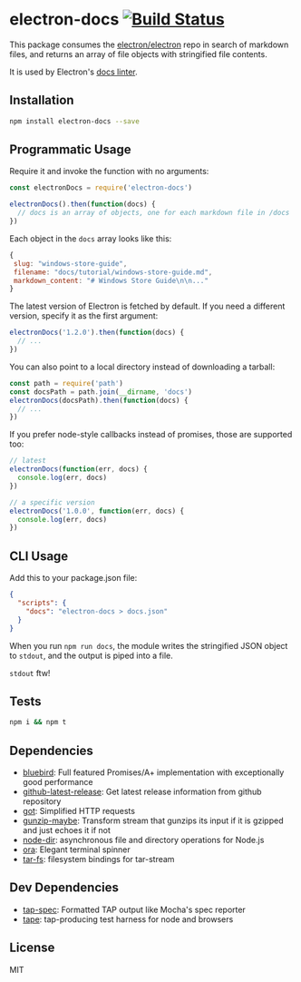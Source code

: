 # electron-docs [![Build Status](https://travis-ci.org/electron/electron-docs.svg?branch=master)](https://travis-ci.org/electron/electron-docs)

This package consumes the [electron/electron](https://github.com/electron/electron)
repo in search of markdown files, and returns an array of file objects with stringified
file contents.

It is used by Electron's [docs linter](https://github.com/electron/electron-docs-linter).

## Installation

```sh
npm install electron-docs --save
```

## Programmatic Usage

Require it and invoke the function with no arguments:

```js
const electronDocs = require('electron-docs')

electronDocs().then(function(docs) {
  // docs is an array of objects, one for each markdown file in /docs
})
```

Each object in the `docs` array looks like this:

```js
{
 slug: "windows-store-guide",
 filename: "docs/tutorial/windows-store-guide.md",
 markdown_content: "# Windows Store Guide\n\n..."
}
```

The latest version of Electron is fetched by default. If you need a different
version, specify it as the first argument:

```js
electronDocs('1.2.0').then(function(docs) {
  // ...
})
```

You can also point to a local directory instead of downloading a tarball:

```js
const path = require('path')
const docsPath = path.join(__dirname, 'docs')
electronDocs(docsPath).then(function(docs) {
  // ...
})
```

If you prefer node-style callbacks instead of promises, those are supported too:

```js
// latest
electronDocs(function(err, docs) {
  console.log(err, docs)
})

// a specific version
electronDocs('1.0.0', function(err, docs) {
  console.log(err, docs)
})
```

## CLI Usage

Add this to your package.json file:

```json
{
  "scripts": {
    "docs": "electron-docs > docs.json"
  }
}
```

When you run `npm run docs`, the module writes the stringified JSON object to
`stdout`, and the output is piped into a file.

`stdout` ftw!

## Tests

```sh
npm i && npm t
```

## Dependencies

- [bluebird](https://github.com/petkaantonov/bluebird): Full featured Promises/A+ implementation with exceptionally good performance
- [github-latest-release](https://github.com/chentsulin/github-latest-release): Get latest release information from github repository
- [got](https://github.com/sindresorhus/got): Simplified HTTP requests
- [gunzip-maybe](https://github.com/mafintosh/gunzip-maybe): Transform stream that gunzips its input if it is gzipped and just echoes it if not
- [node-dir](https://github.com/fshost/node-dir): asynchronous file and directory operations for Node.js
- [ora](https://github.com/sindresorhus/ora): Elegant terminal spinner
- [tar-fs](https://github.com/mafintosh/tar-fs): filesystem bindings for tar-stream

## Dev Dependencies

- [tap-spec](https://github.com/scottcorgan/tap-spec): Formatted TAP output like Mocha&#39;s spec reporter
- [tape](https://github.com/substack/tape): tap-producing test harness for node and browsers


## License

MIT
